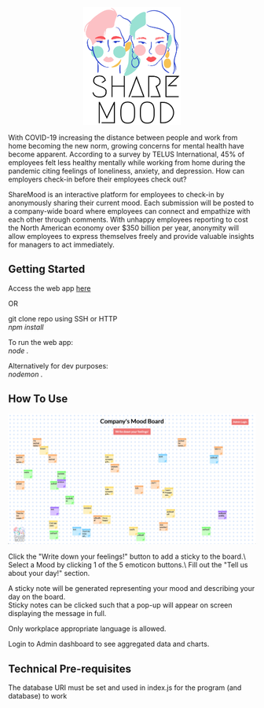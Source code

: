 <p align="center">
  <img width="200" height="240" src="./public/images/logo.png">
</p>

With COVID-19 increasing the distance between people and work from home becoming the new norm, growing concerns for mental health have become apparent. According to a survey by TELUS International, 45% of employees felt less healthy mentally while working from home during the pandemic citing feelings of loneliness, anxiety, and depression. How can employers check-in before their employees check out? 

ShareMood is an interactive platform for employees to check-in by anonymously sharing their current mood. Each submission will be posted to a company-wide board where employees can connect and empathize with each other through comments. With unhappy employees reporting to cost the North American economy over $350 billion per year, anonymity will allow employees to express themselves freely and provide valuable insights for managers to act immediately.

## Getting Started
Access the web app [here](https://share-mood.herokuapp.com/)

OR

git clone repo using SSH or HTTP\
*npm install*

To run the web app:\
*node .*

Alternatively for dev purposes:\
*nodemon .*

## How To Use


<p align="center">

  <img width="1000" src="./public/images/board-screenshot.png">

</p>
Click the "Write down your feelings!" button to add a sticky to the board.\
Select a Mood by clicking 1 of the 5 emoticon buttons.\
Fill out the "Tell us about your day!" section.

A sticky note will be generated representing your mood and describing your day on the board.\
Sticky notes can be clicked such that a pop-up will appear on screen displaying the message in full.

Only workplace appropriate language is allowed.

Login to Admin dashboard to see aggregated data and charts.

## Technical Pre-requisites
The database URI must be set and used in index.js for the program (and database) to work
